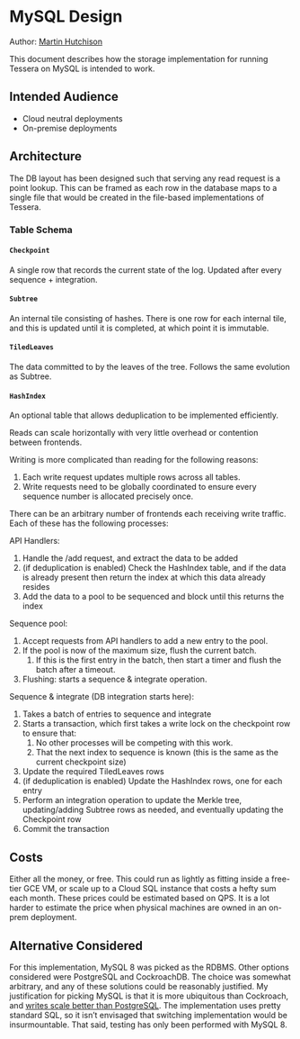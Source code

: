 # MySQL Design

Author: [Martin Hutchison](https://github.com/mhutchinson)

This document describes how the storage implementation for running Tessera on MySQL is intended to work.

## Intended Audience

- Cloud neutral deployments
- On-premise deployments

## Architecture

The DB layout has been designed such that serving any read request is a point lookup. This can be framed as each row in the database maps to a single file that would be created in the file-based implementations of Tessera.

### Table Schema

#### `Checkpoint`

A single row that records the current state of the log. Updated after every sequence + integration.

#### `Subtree`

An internal tile consisting of hashes. There is one row for each internal tile, and this is updated until it is completed, at which point it is immutable.

#### `TiledLeaves`

The data committed to by the leaves of the tree. Follows the same evolution as Subtree.

#### `HashIndex`

An optional table that allows deduplication to be implemented efficiently.
 
Reads can scale horizontally with very little overhead or contention between frontends.

Writing is more complicated than reading for the following reasons:

1. Each write request updates multiple rows across all tables.
1. Write requests need to be globally coordinated to ensure every sequence number is allocated precisely once.

There can be an arbitrary number of frontends each receiving write traffic. Each of these has the following processes:

API Handlers:

1. Handle the /add request, and extract the data to be added
1. (if deduplication is enabled) Check the HashIndex table, and if the data is already present then return the index at which this data already resides
1. Add the data to a pool to be sequenced and block until this returns the index

Sequence pool:

1. Accept requests from API handlers to add a new entry to the pool.
1. If the pool is now of the maximum size, flush the current batch.
   1. If this is the first entry in the batch, then start a timer and flush the batch after a timeout.
1. Flushing: starts a sequence & integrate operation.

Sequence & integrate (DB integration starts here):

1. Takes a batch of entries to sequence and integrate
1. Starts a transaction, which first takes a write lock on the checkpoint row to ensure that:
   1. No other processes will be competing with this work.
   1. That the next index to sequence is known (this is the same as the current checkpoint size)
1. Update the required TiledLeaves rows
1. (if deduplication is enabled) Update the HashIndex rows, one for each entry
1. Perform an integration operation to update the Merkle tree, updating/adding Subtree rows as needed, and eventually updating the Checkpoint row
1. Commit the transaction

## Costs

Either all the money, or free. This could run as lightly as fitting inside a free-tier GCE VM, or scale up to a Cloud SQL instance that costs a hefty sum each month. These prices could be estimated based on QPS. It is a lot harder to estimate the price when physical machines are owned in an on-prem deployment.

## Alternative Considered

For this implementation, MySQL 8 was picked as the RDBMS. Other options considered were PostgreSQL and CockroachDB. The choice was somewhat arbitrary, and any of these solutions could be reasonably justified. My justification for picking MySQL is that it is more ubiquitous than Cockroach, and [writes scale better than PostgreSQL](https://www.uber.com/en-GB/blog/postgres-to-mysql-migration/). The implementation uses pretty standard SQL, so it isn’t envisaged that switching implementation would be insurmountable. That said, testing has only been performed with MySQL 8.
